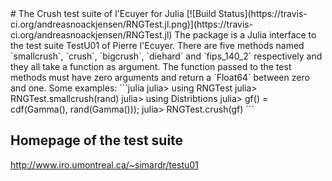 <a name="banner"/>
# The Crush test suite of l'Ecuyer for Julia
[![Build Status](https://travis-ci.org/andreasnoackjensen/RNGTest.jl.png)](https://travis-ci.org/andreasnoackjensen/RNGTest.jl)
The package is a Julia interface to the test suite TestU01 of Pierre l'Ecuyer. There are five methods named `smallcrush`, `crush`, `bigcrush`, `diehard` and `fips_140_2` respectively and they all take a function as argument. The function passed to the test methods must have zero arguments and return a `Float64` between zero and one. Some examples:
```julia
julia> using RNGTest
julia> RNGTest.smallcrush(rand)
julia> using Distribtions
julia> gf() = cdf(Gamma(), rand(Gamma()));
julia> RNGTest.crush(gf)
```

## Homepage of the test suite
http://www.iro.umontreal.ca/~simardr/testu01